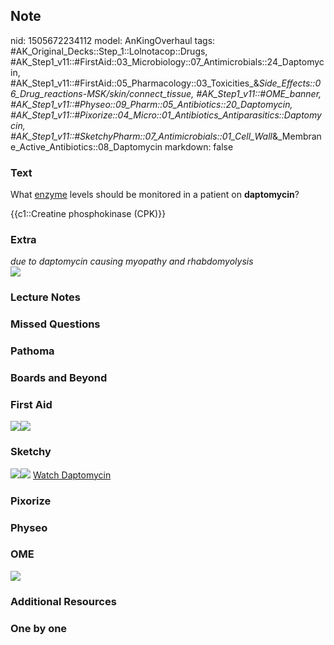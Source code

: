 ## Note
nid: 1505672234112
model: AnKingOverhaul
tags: #AK_Original_Decks::Step_1::Lolnotacop::Drugs, #AK_Step1_v11::#FirstAid::03_Microbiology::07_Antimicrobials::24_Daptomycin, #AK_Step1_v11::#FirstAid::05_Pharmacology::03_Toxicities_&_Side_Effects::06_Drug_reactions_-_MSK/skin/connect_tissue, #AK_Step1_v11::#OME_banner, #AK_Step1_v11::#Physeo::09_Pharm::05_Antibiotics::20_Daptomycin, #AK_Step1_v11::#Pixorize::04_Micro::01_Antibiotics_Antiparasitics::Daptomycin, #AK_Step1_v11::#SketchyPharm::07_Antimicrobials::01_Cell_Wall_&_Membrane_Active_Antibiotics::08_Daptomycin
markdown: false

### Text
What <u>enzyme</u> levels should be monitored in a patient on
<b>daptomycin</b>?
<div>
  {{c1::Creatine phosphokinase (CPK)}}
</div>

### Extra
<div>
  <i>due to daptomycin causing myopathy and rhabdomyolysis</i>
</div><img src="paste-26061861552550.jpg">

### Lecture Notes


### Missed Questions


### Pathoma


### Boards and Beyond


### First Aid
<img src="paste-429178902020099.jpg"><img src=
"paste-420722111414275.jpg">

### Sketchy
<img src=
"paste-03762738c67104de3a160286e6daf1eb000892c3.png"><img src=
"paste-89377f07434b1414043c584383979a13581a2b68.png"> <a href=
"https://dashboard.sketchy.com/study/medical/courses/medical-pharmacology/units/medical-pharmacology-antimicrobials/videos/medical-pharmacology-antimicrobials-cell-wall-and-membrane-active-antibiotics-daptomycin?utm_source=anki&utm_medium=partnership&utm_campaign=february_update&utm_content=medical">
Watch Daptomycin</a>

### Pixorize


### Physeo


### OME
<div class="ome-widget">
  <a href="https://onlinemeded.org?ref=anki"><img src=
  "_OME_AnkiFlashcards_General_4.png"></a>
</div>

### Additional Resources


### One by one

